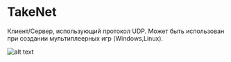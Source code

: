 # TakeNet
Клиент/Сервер, использующий протокол UDP. Может быть использован при создании мультиплеерных игр (Windows,Linux).

![alt text](https://repository-images.githubusercontent.com/182729717/37662f00-650b-11e9-90ab-7f1c6539d6cd)
